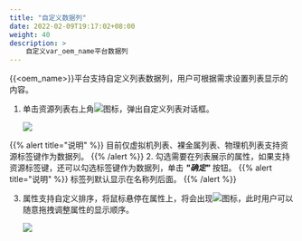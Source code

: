 ```yaml
---
title: "自定义数据列"
date: 2022-02-09T19:17:02+08:00
weight: 40
description: >
    自定义var_oem_name平台数据列
---
```


{{<oem_name>}}平台支持自定义列表数据列，用户可根据需求设置列表显示的内容。

1. 单击资源列表右上角![](../../images/colum.png)图标，弹出自定义列表对话框。

    ![](../../images/customize1.png)
    
{{% alert title="说明" %}}
目前仅虚拟机列表、裸金属列表、物理机列表支持资源标签键作为数据列。
{{% /alert %}}
2. 勾选需要在列表展示的属性，如果支持资源标签键，还可以勾选标签键作为数据列，单击 **_"确定"_** 按钮。
{{% alert title="说明" %}}
标签列默认显示在名称列后面。
{{% /alert %}}

3. 属性支持自定义排序，将鼠标悬停在属性上，将会出现![](../../images/ten.png)图标，此时用户可以随意拖拽调整属性的显示顺序。
   
    ![](../../images/sortby.png)
